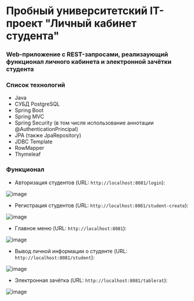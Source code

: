 # Пробный университетский IT-проект "Личный кабинет студента"

### Web-приложение с REST-запросами, реализаующий функционал личного кабинета и электронной зачётки студента

### Список технологий
* Java 
* СУБД PostgreSQL
* Spring Boot
* Spring MVC
* Spring Security (в том числе использование аннотации @AuthenticationPrincipal)
* JPA (также JpaRepository)
* JDBC Template
* RowMapper
* Thymeleaf

### Функционал

* Авторизация студентов (URL: ```http://localhost:8081/login```):

![image](https://user-images.githubusercontent.com/75883965/199621734-16ff050d-57e0-4776-827a-7b6e2472db91.png)

* Регистрация студентов (URL: ```http://localhost:8081/student-create```): 

![image](https://user-images.githubusercontent.com/75883965/199622109-9a046ac0-a5c2-4fee-8a25-2e5b1b76db5f.png)

* Главное меню (URL: ```http://localhost:8081```): 

![image](https://user-images.githubusercontent.com/75883965/199622236-a7b94dd2-9547-46ef-b62a-45821c3bb0c3.png)


* Вывод личной информации о студенте (URL: ```http://localhost:8081/student```):

![image](https://user-images.githubusercontent.com/75883965/199621853-06c10496-18fe-43e8-8149-8c5c3e39565b.png)


* Электронная зачётка (URL: ```http://localhost:8081/tablerat```):

![image](https://user-images.githubusercontent.com/75883965/199621899-f63c8f37-2036-4087-93bf-728cd9780a82.png)


